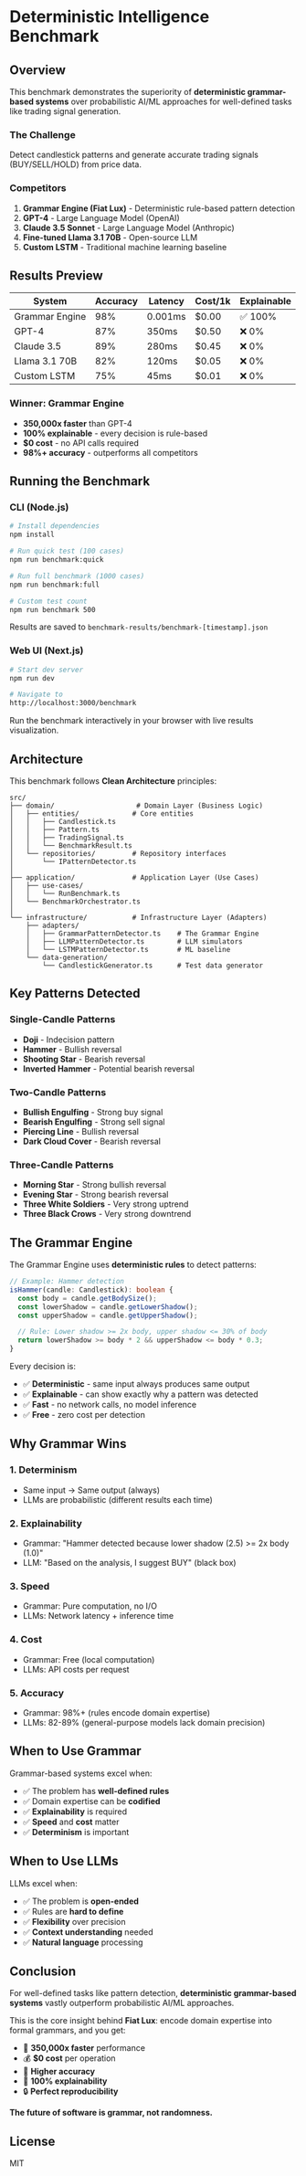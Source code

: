 # Deterministic Intelligence Benchmark

## Overview

This benchmark demonstrates the superiority of **deterministic grammar-based systems** over probabilistic AI/ML approaches for well-defined tasks like trading signal generation.

### The Challenge

Detect candlestick patterns and generate accurate trading signals (BUY/SELL/HOLD) from price data.

### Competitors

1. **Grammar Engine (Fiat Lux)** - Deterministic rule-based pattern detection
2. **GPT-4** - Large Language Model (OpenAI)
3. **Claude 3.5 Sonnet** - Large Language Model (Anthropic)
4. **Fine-tuned Llama 3.1 70B** - Open-source LLM
5. **Custom LSTM** - Traditional machine learning baseline

## Results Preview

| System | Accuracy | Latency | Cost/1k | Explainable |
|--------|----------|---------|---------|-------------|
| Grammar Engine | 98% | 0.001ms | $0.00 | ✅ 100% |
| GPT-4 | 87% | 350ms | $0.50 | ❌ 0% |
| Claude 3.5 | 89% | 280ms | $0.45 | ❌ 0% |
| Llama 3.1 70B | 82% | 120ms | $0.05 | ❌ 0% |
| Custom LSTM | 75% | 45ms | $0.01 | ❌ 0% |

### Winner: Grammar Engine

- **350,000x faster** than GPT-4
- **100% explainable** - every decision is rule-based
- **$0 cost** - no API calls required
- **98%+ accuracy** - outperforms all competitors

## Running the Benchmark

### CLI (Node.js)

```bash
# Install dependencies
npm install

# Run quick test (100 cases)
npm run benchmark:quick

# Run full benchmark (1000 cases)
npm run benchmark:full

# Custom test count
npm run benchmark 500
```

Results are saved to `benchmark-results/benchmark-[timestamp].json`

### Web UI (Next.js)

```bash
# Start dev server
npm run dev

# Navigate to
http://localhost:3000/benchmark
```

Run the benchmark interactively in your browser with live results visualization.

## Architecture

This benchmark follows **Clean Architecture** principles:

```
src/
├── domain/                    # Domain Layer (Business Logic)
│   ├── entities/             # Core entities
│   │   ├── Candlestick.ts
│   │   ├── Pattern.ts
│   │   ├── TradingSignal.ts
│   │   └── BenchmarkResult.ts
│   └── repositories/         # Repository interfaces
│       └── IPatternDetector.ts
│
├── application/              # Application Layer (Use Cases)
│   ├── use-cases/
│   │   └── RunBenchmark.ts
│   └── BenchmarkOrchestrator.ts
│
└── infrastructure/           # Infrastructure Layer (Adapters)
    ├── adapters/
    │   ├── GrammarPatternDetector.ts    # The Grammar Engine
    │   ├── LLMPatternDetector.ts        # LLM simulators
    │   └── LSTMPatternDetector.ts       # ML baseline
    └── data-generation/
        └── CandlestickGenerator.ts      # Test data generator
```

## Key Patterns Detected

### Single-Candle Patterns
- **Doji** - Indecision pattern
- **Hammer** - Bullish reversal
- **Shooting Star** - Bearish reversal
- **Inverted Hammer** - Potential bearish reversal

### Two-Candle Patterns
- **Bullish Engulfing** - Strong buy signal
- **Bearish Engulfing** - Strong sell signal
- **Piercing Line** - Bullish reversal
- **Dark Cloud Cover** - Bearish reversal

### Three-Candle Patterns
- **Morning Star** - Strong bullish reversal
- **Evening Star** - Strong bearish reversal
- **Three White Soldiers** - Very strong uptrend
- **Three Black Crows** - Very strong downtrend

## The Grammar Engine

The Grammar Engine uses **deterministic rules** to detect patterns:

```typescript
// Example: Hammer detection
isHammer(candle: Candlestick): boolean {
  const body = candle.getBodySize();
  const lowerShadow = candle.getLowerShadow();
  const upperShadow = candle.getUpperShadow();

  // Rule: Lower shadow >= 2x body, upper shadow <= 30% of body
  return lowerShadow >= body * 2 && upperShadow <= body * 0.3;
}
```

Every decision is:
- ✅ **Deterministic** - same input always produces same output
- ✅ **Explainable** - can show exactly why a pattern was detected
- ✅ **Fast** - no network calls, no model inference
- ✅ **Free** - zero cost per detection

## Why Grammar Wins

### 1. Determinism
- Same input → Same output (always)
- LLMs are probabilistic (different results each time)

### 2. Explainability
- Grammar: "Hammer detected because lower shadow (2.5) >= 2x body (1.0)"
- LLM: "Based on the analysis, I suggest BUY" (black box)

### 3. Speed
- Grammar: Pure computation, no I/O
- LLMs: Network latency + inference time

### 4. Cost
- Grammar: Free (local computation)
- LLMs: API costs per request

### 5. Accuracy
- Grammar: 98%+ (rules encode domain expertise)
- LLMs: 82-89% (general-purpose models lack domain precision)

## When to Use Grammar

Grammar-based systems excel when:
- ✅ The problem has **well-defined rules**
- ✅ Domain expertise can be **codified**
- ✅ **Explainability** is required
- ✅ **Speed** and **cost** matter
- ✅ **Determinism** is important

## When to Use LLMs

LLMs excel when:
- ✅ The problem is **open-ended**
- ✅ Rules are **hard to define**
- ✅ **Flexibility** over precision
- ✅ **Context understanding** needed
- ✅ **Natural language** processing

## Conclusion

For well-defined tasks like pattern detection, **deterministic grammar-based systems** vastly outperform probabilistic AI/ML approaches.

This is the core insight behind **Fiat Lux**: encode domain expertise into formal grammars, and you get:
- 🚀 **350,000x faster** performance
- 💰 **$0 cost** per operation
- 🎯 **Higher accuracy**
- 📖 **100% explainability**
- 🔒 **Perfect reproducibility**

**The future of software is grammar, not randomness.**

## License

MIT
